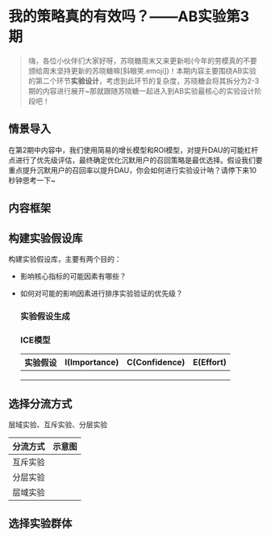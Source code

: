 # 我的策略真的有效吗？——AB实验第3期

> 嗨，各位小伙伴们大家好呀，苏晓糖周末又来更新啦(今年的劳模真的不要颁给周末坚持更新的苏晓糖嘛[斜眼笑.emoji])！本期内容主要围绕AB实验的第二个环节**实验设计**，考虑到此环节的复杂度，苏晓糖会将其拆分为2-3期的内容进行展开~那就跟随苏晓糖一起进入到AB实验最核心的实验设计阶段吧！

## 情景导入

在第2期中内容中，我们使用简易的增长模型和ROI模型，对提升DAU的可能杠杆点进行了优先级评估，最终确定优化沉默用户的召回策略是最优选择。假设我们要重点提升沉默用户的召回率以提升DAU，你会如何进行实验设计呐？请停下来10秒钟思考一下~

## 内容框架



## 构建实验假设库

构建实验假设库，主要有两个目的：

- 影响核心指标的可能因素有哪些？

- 如何对可能的影响因素进行排序实验验证的优先级？

  ### 实验假设生成

  ### ICE模型

  | 实验假设 | I(Importance) | C(Confidence) | E(Effort) |
  | -------- | ------------- | ------------- | --------- |
  |          |               |               |           |
  |          |               |               |           |
  |          |               |               |           |

  

## 选择分流方式

层域实验、互斥实验、分层实验

| 分流方式 | 示意图 |
| -------- | ------ |
| 互斥实验 |        |
| 分层实验 |        |
| 层域实验 |        |



## 选择实验群体


